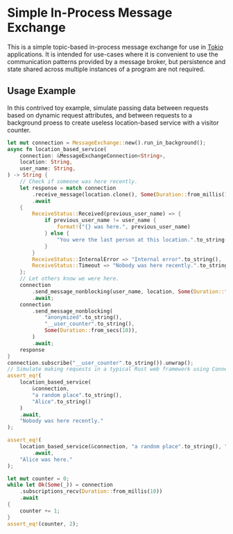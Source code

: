 # Simple In-Process Message Exchange

This is a simple topic-based in-process message exchange for use in [Tokio](https://tokio.rs/) applications.
It is intended for use-cases where it is convenient to use the communication patterns provided by a message broker,
but persistence and state shared across multiple instances of a program are not required.

## Usage Example

In this contrived toy example, simulate passing data between requests based on dynamic request attributes, and between requests to a background proess to create useless location-based service with a visitor counter.

```rust
let mut connection = MessageExchange::new().run_in_background();
async fn location_based_service(
    connection: &MessageExchangeConnection<String>,
    location: String,
    user_name: String,
) -> String {
    // Check if someone was here recently.
    let response = match connection
        .receive_message(location.clone(), Some(Duration::from_millis(10)))
        .await
    {
        ReceiveStatus::Received(previous_user_name) => {
            if previous_user_name != user_name {
                format!("{} was here.", previous_user_name)
            } else {
                "You were the last person at this location.".to_string()
            }
        }
        ReceiveStatus::InternalError => "Internal error".to_string(),
        ReceiveStatus::Timeout => "Nobody was here recently.".to_string(),
    };
    // Let others know we were here.
    connection
        .send_message_nonblocking(user_name, location, Some(Duration::from_secs(10)))
        .await;
    connection
        .send_message_nonblocking(
            "anonymized".to_string(),
            "__user_counter".to_string(),
            Some(Duration::from_secs(10)),
        )
        .await;
    response
}
connection.subscribe("__user_counter".to_string()).unwrap();
// Simulate making requests in a typical Rust web framework using Connection as shared state.
assert_eq!(
    location_based_service(
        &connection,
        "a random place".to_string(),
        "Alice".to_string()
    )
    .await,
    "Nobody was here recently."
);

assert_eq!(
    location_based_service(&connection, "a random place".to_string(), "Bob".to_string())
        .await,
    "Alice was here."
);

let mut counter = 0;
while let Ok(Some(_)) = connection
    .subscriptions_recv(Duration::from_millis(10))
    .await
{
    counter += 1;
}
assert_eq!(counter, 2);
```
